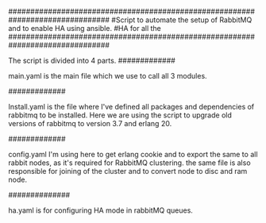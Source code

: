 ###############################################################################
#Script to automate the setup of RabbitMQ and to enable HA using ansible.
#HA for all the
###############################################################################

The script is divided into 4 parts.
#############

main.yaml is the main file which we use to call all 3 modules.

#############

Install.yaml is the file where I've defined all packages and dependencies of rabbitmq to be installed. Here we are using the script to upgrade old versions of rabbitmq to version 3.7 and erlang 20.

#############

config.yaml I'm using here to get erlang cookie and to export the same to all rabbit nodes, as it's required for RabbitMQ clustering. the same file is also responsible for joining of the cluster and to convert node to disc and ram node.

##############

ha.yaml is for configuring HA mode in rabbitMQ queues.


